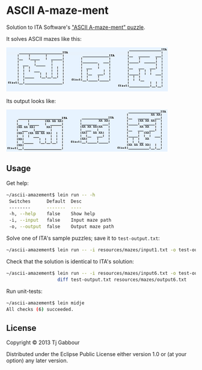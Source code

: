 # ASCII A-maze-ment

Solution to ITA Software's ["ASCII A-maze-ment"
puzzle](http://www.itasoftware.com/careers/puzzle_archive.html).

It solves ASCII mazes like this:


![alt text](https://github.com/tjg/ascii-amazement/raw/master/resources/images/puzzle_archive_ascii_top.gif "Unsolved Maze")

Its output looks like:


![alt text](https://github.com/tjg/ascii-amazement/raw/master/resources/images/puzzle_archive_ascii_lower.gif "Solved Maze")



## Usage

Get help:

```bash
~/ascii-amazement$ lein run -- -h
 Switches      Default  Desc
 --------      -------  ----
 -h, --help    false    Show help
 -i, --input   false    Input maze path
 -o, --output  false    Output maze path 
```


Solve one of ITA's sample puzzles; save it to `test-output.txt`:

```bash
~/ascii-amazement$ lein run -- -i resources/mazes/input1.txt -o test-output.txt
```


Check that the solution is identical to ITA's solution:

```bash
~/ascii-amazement$ lein run -- -i resources/mazes/input6.txt -o test-output.txt && \
                   diff test-output.txt resources/mazes/output6.txt
```


Run unit-tests:

```bash
~/ascii-amazement$ lein midje
All checks (6) succeeded.
```



## License

Copyright © 2013 Tj Gabbour

Distributed under the Eclipse Public License either version 1.0 or (at
your option) any later version.
